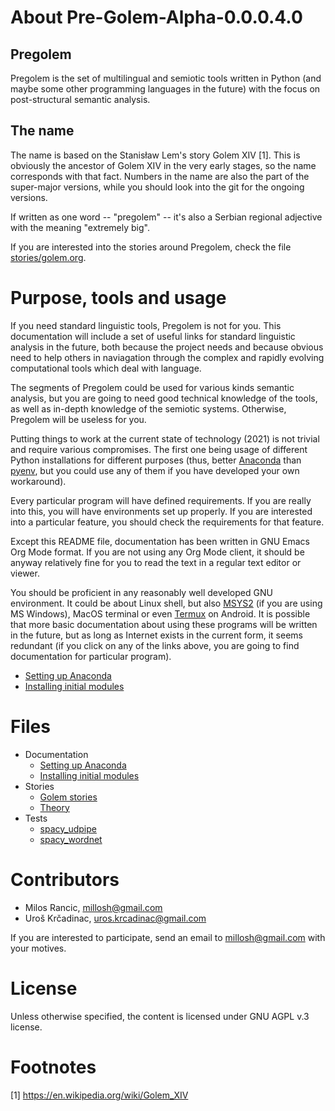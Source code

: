 # About Pre-Golem-Alpha-0.0.0.4.0

## Pregolem

Pregolem is the set of multilingual and semiotic tools written in
Python (and maybe some other programming languages in the future) with
the focus on post-structural semantic analysis.

## The name

The name is based on the Stanisław Lem's story Golem XIV [1]. This is
obviously the ancestor of Golem XIV in the very early stages, so the
name corresponds with that fact. Numbers in the name are also the part
of the super-major versions, while you should look into the git for
the ongoing versions.

If written as one word -- "pregolem" -- it's also a Serbian regional
adjective with the meaning "extremely big".

If you are interested into the stories around Pregolem, check the file
[stories/golem.org](stories/golem.org).

# Purpose, tools and usage

If you need standard linguistic tools, Pregolem is not for you. This
documentation will include a set of useful links for standard
linguistic analysis in the future, both because the project needs and
because obvious need to help others in naviagation through the complex
and rapidly evolving computational tools which deal with language.

The segments of Pregolem could be used for various kinds semantic
analysis, but you are going to need good technical knowledge of the
tools, as well as in-depth knowledge of the semiotic
systems. Otherwise, Pregolem will be useless for you.

Putting things to work at the current state of technology (2021) is
not trivial and require various compromises. The first one being usage
of different Python installations for different purposes (thus, better
[Anaconda](https://www.anaconda.com/) than
[pyenv](https://github.com/pyenv/pyenv), but you could use any of them
if you have developed your own workaround).

Every particular program will have defined requirements. If you are
really into this, you will have environments set up properly. If you
are interested into a particular feature, you should check the
requirements for that feature.

Except this README file, documentation has been written in GNU Emacs
Org Mode format. If you are not using any Org Mode client, it should
be anyway relatively fine for you to read the text in a regular text
editor or viewer.

You should be proficient in any reasonably well developed GNU
environment. It could be about Linux shell, but also
[MSYS2](https://www.msys2.org/) (if you are using MS Windows), MacOS
terminal or even [Termux](https://termux.com/) on Android. It is
possible that more basic documentation about using these programs will
be written in the future, but as long as Internet exists in the
current form, it seems redundant (if you click on any of the links
above, you are going to find documentation for particular program).

- [Setting up Anaconda](docs/anaconda.org)
- [Installing initial modules](docs/python_modules.org)

# Files

- Documentation
  - [Setting up Anaconda](docs/anaconda.org)
  - [Installing initial modules](docs/python_modules.org)
- Stories
  - [Golem stories](stories/golem.org)
  - [Theory](stories/theory.org)
- Tests
  - [spacy_udpipe](test-spacy_udpipe.py)
  - [spacy_wordnet](test-spacy_wordnet.py)

# Contributors

- Milos Rancic, millosh@gmail.com
- Uroš Krčadinac, uros.krcadinac@gmail.com

If you are interested to participate, send an email to
millosh@gmail.com with your motives.

# License

Unless otherwise specified, the content is licensed under GNU AGPL v.3
license.

# Footnotes

[1] https://en.wikipedia.org/wiki/Golem_XIV